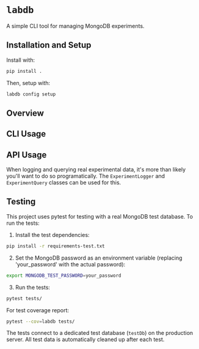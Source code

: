 # `labdb`

A simple CLI tool for managing MongoDB experiments.

## Installation and Setup

Install with:
```bash
pip install .
```

Then, setup with:
```bash
labdb config setup
```
## Overview

## CLI Usage


## API Usage

When logging and querying real experimental data, it's more than likely you'll want to do so programatically. The `ExperimentLogger` and `ExperimentQuery` classes can be used for this.

## Testing

This project uses pytest for testing with a real MongoDB test database. To run the tests:

1. Install the test dependencies:

```bash
pip install -r requirements-test.txt
```

2. Set the MongoDB password as an environment variable (replacing 'your_password' with the actual password):

```bash
export MONGODB_TEST_PASSWORD=your_password
```

3. Run the tests:

```bash
pytest tests/
```

For test coverage report:

```bash
pytest --cov=labdb tests/
```

The tests connect to a dedicated test database (`testDb`) on the production server. All test data is automatically cleaned up after each test.
